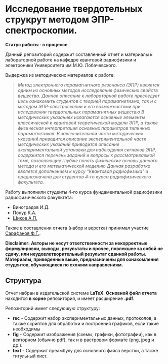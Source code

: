 # Исследование твердотельных струкрут методом ЭПР-спектроскопии.
**Статус работы** : **в процессе**

Данный репозиторий содержит составленный отчет и материалы к лабораторной работе на кафедре квантовой радиофизики и электроники Университета им.М.Ю. Лобачевского.

 
Выдержка из методических материалов к работе:
> *Метод электронного парамагнитного резонанса (ЭПР) является одним из
 основных методов исследования физических свойств вещества. Данное описание к
 лабораторной работе преследует цель ознакомить студентов с теорией парамагнетизма, 
 так и с методом ЭПР-спектроскопии и его возможностями при иследовании твердотельных
 парамагнитных веществю В методических указаниях излагаются основные элементы классической
 и квантовой теоретической модели ЭПР, а также физическая интерпретация основных
 параметров типичных парамагнетиков. В заключительной части методических указаний
 приводится описание экспериментальной части методических указаний приводится описание
 экспериментальной установки для наблюдения сигналов ЭПР, содержится перечень заданий и
 вопросы к рассматриваемой теме, позволяющие глубже понять физические основы данного
 метода и его математической моделию Данная разработка является дополнением к курсу 
"Квантовая радиофизика" и предназначена для студентов 4-го курса радиофизического факультета.*

Работу выполнили студенты 4-го курса фундаментальной радиофизики радиофизического факультета:

- Виноградов И.Д.
- Понур К.А.
- [Шиков А.П.](https://github.com/BigBigGamer)

Также в составлении отчета (набор и верстка) принимал участие [Сарафанов Ф.Г.](https://github.com/FedorSarafanov).

**Disclaimer:**
**Авторы не несут ответственности за некорректные формулировки, выводы, результаты и прочее, повлекшее за собой не сдачу, или неудовлетворительный результат сданной работы. Материалы, приведенные выше, предназначены для ознакомления студентов, обучающихся по схожим направлениям.**

## Структура
Отчет набран в издательской системе **LaTeX**. 
**Основной файл отчета** находится **в корне** репозитория, и имеет
расширение **.pdf**.

Репозиторий имеет следующую структуру:
- **rec** - Содержит набор экспериментальных данных, протоколов, а также скриптов для обработки и построения графиков,
  если такие необходимы
- **fig** - Содержит изображения (схемы, графики, фотографии), как в векторном (обычно pdf), так и в растровом формате
  (png, jpeg и др.).
- **text** - Содержит преамбулу для основного файла верстки, а также титульный лист.
